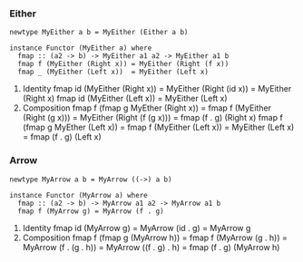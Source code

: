 ### Either
```
newtype MyEither a b = MyEither (Either a b)

instance Functor (MyEither a) where
  fmap :: (a2 -> b) -> MyEither a1 a2 -> MyEither a1 b
  fmap f (MyEither (Right x)) = MyEither (Right (f x))
  fmap _ (MyEither (Left x))  = MyEither (Left x)
```
1. Identity
    fmap id (MyEither (Right x)) = MyEither (Right (id x)) = MyEither (Right x)
    fmap id (MyEither (Left x)) = MyEither (Left x)
2. Composition
    fmap f (fmap g MyEther (Right x)) = fmap f (MyEither (Right (g x))) = MyEither (Right (f (g x))) = fmap (f . g) (Right x)
    fmap f (fmap g MyEther (Left x)) = fmap f (MyEither (Left x)) = MyEither (Left x) = fmap (f . g) (Left x)

### Arrow
```
newtype MyArrow a b = MyArrow ((->) a b)

instance Functor (MyArrow a) where
  fmap :: (a2 -> b) -> MyArrow a1 a2 -> MyArrow a1 b
  fmap f (MyArrow g) = MyArrow (f . g)
```
1. Identity
    fmap id (MyArrow g) = MyArrow (id . g) = MyArrow g
2. Composition
    fmap f (fmap g (MyArrow h)) = fmap f (MyArrow (g . h)) = MyArrow (f . (g . h)) = MyArrow ((f . g) . h) = fmap (f . g) (MyArrow h)
